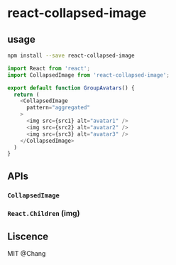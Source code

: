 # react-collapsed-image

## usage

```sh
npm install --save react-collapsed-image
```

```js
import React from 'react';
import CollapsedImage from 'react-collapsed-image';

export default function GroupAvatars() {
  return (
    <CollapsedImage
      pattern="aggregated"
    >
      <img src={src1} alt="avatar1" />
      <img src={src2} alt="avatar2" />
      <img src={src3} alt="avatar3" />
    </CollapsedImage>
  )
}
```

## APIs

### `CollapsedImage`

### `React.Children` (img)

## Liscence

MIT @Chang
